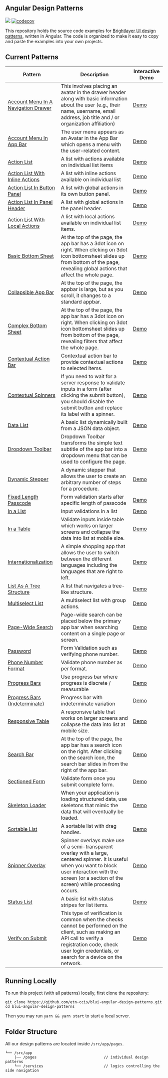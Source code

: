 ## Angular Design Patterns

[![](https://img.shields.io/circleci/project/github/etn-ccis/blui-angular-design-patterns/master.svg?style=flat)](https://circleci.com/gh/etn-ccis/blui-angular-design-patterns/tree/master) [![codecov](https://codecov.io/gh/etn-ccis/blui-angular-design-patterns/branch/master/graph/badge.svg?token=7Y4TGH31B6)](https://codecov.io/gh/etn-ccis/blui-angular-design-patterns)

This repository holds the source code examples for [Brightlayer UI design patterns](https://brightlayer-ui.github.io/patterns), written in Angular. The code is organized to make it easy to copy and paste the examples into your own projects.

## Current Patterns

| Pattern                                                      | Description                                                  | Interactive Demo                                             |
| ------------------------------------------------------------ | ------------------------------------------------------------ | ------------------------------------------------------------ |
| [Account Menu In A Navigation Drawer](https://brightlayer-ui.github.io/patterns/account-menu)     | This involves placing an avatar in the drawer header along with basic information about the user (e.g., their name, username, email address, job title and / or organization affiliation)       | [Demo](https://blui-angular-design-patterns.web.app/account-menu/in-a-drawer) |
| [Account Menu In App Bar](https://brightlayer-ui.github.io/patterns/account-menu)     |    The user menu appears as an Avatar in the App Bar which opens a menu with the user-related content.    | [Demo](https://blui-angular-design-patterns.web.app/account-menu/in-an-app-bar) |
| [Action List](https://brightlayer-ui.github.io/patterns/lists)       | A list with actions available on individual list items       | [Demo](https://blui-angular-design-patterns.web.app/lists/action-list) |
| [Action List With Inline Actions](https://brightlayer-ui.github.io/patterns/lists)  | A list with inline actions available on individual list| [Demo](https://blui-angular-design-patterns.web.app/lists/inline-actions) |
| [Action List In Button Panel](https://brightlayer-ui.github.io/patterns/lists)  | A list with global actions in its own button panel.| [Demo](https://blui-angular-design-patterns.web.app/lists/in-button-panel) |
| [Action List In Panel Header](https://brightlayer-ui.github.io/patterns/lists)  | A list with global actions in the panel header.| [Demo](https://blui-angular-design-patterns.web.app/lists/in-panel-header) |
| [Action List With Local Actions](https://brightlayer-ui.github.io/patterns/lists)  | A list with local actions available on individual list items.| [Demo](https://blui-angular-design-patterns.web.app/lists/inline-local-actions) |
| [Basic Bottom Sheet](https://brightlayer-ui.github.io/patterns/overlay) | At the top of the page, the app bar has a 3dot icon on right. When clicking on 3dot icon bottomsheet slides up from bottom of the page, revealing global actions that affect the whole page. | [Demo](https://blui-angular-design-patterns.web.app/overlays/basic-bottom-sheet) |
| [Collapsible App Bar](https://brightlayer-ui.github.io/patterns/appbar) | At the top of the page, the appbar is large, but as you scroll, it changes to a standard appbar. | [Demo](https://blui-angular-design-patterns.web.app/app-bar/collapsible) |
| [Complex Bottom Sheet](https://brightlayer-ui.github.io/patterns/overlay) | At the top of the page, the app bar has a 3dot icon on right. When clicking on 3dot icon bottomsheet slides up from bottom of the page, revealing filters that affect the whole page. | [Demo](https://blui-angular-design-patterns.web.app/overlays/complex-bottom-sheet) |
| [Contextual Action Bar](https://brightlayer-ui.github.io/patterns/appbar) | Contextual action bar to provide contextual actions to selected items. | [Demo](https://blui-angular-design-patterns.web.app/app-bar/contextual) |
| [Contextual Spinners](https://brightlayer-ui.github.io/patterns/loading) | If you need to wait for a server response to validate inputs in a form (after clicking the submit button), you should disable the submit button and replace its label with a spinner. | [Demo](https://blui-angular-design-patterns.web.app/loading-states/contextual-spinners) |
| [Data List](https://brightlayer-ui.github.io/patterns/lists)         | A basic list dynamically built from a JSON data object.      | [Demo](https://blui-angular-design-patterns.web.app/lists/data-list) |
| [Dropdown Toolbar](https://brightlayer-ui.github.io/patterns/appbar) | Dropdown Toolbar transforms the simple text subtitle of the app bar into a dropdown menu that can be used to configure the page. | [Demo](https://blui-angular-design-patterns.web.app/app-bar/dropdown-toolbar) |
| [Dynamic Stepper](https://brightlayer-ui.github.io/patterns/steppers) | A dynamic stepper that allows the user to create an arbitrary number of steps for a procedure. | [Demo](https://blui-angular-design-patterns.web.app/dynamic-stepper) |
| [Fixed Length Passcode](https://brightlayer-ui.github.io/patterns/forms)  | Form validation starts after specific length of passcode| [Demo](https://blui-angular-design-patterns.web.app/forms-and-validation/fixed-length-passcode) |
| [In a List](https://brightlayer-ui.github.io/patterns/forms)  | Input validations in a list| [Demo](https://blui-angular-design-patterns.web.app/forms-and-validation/in-a-list) |
| [In a Table](https://brightlayer-ui.github.io/patterns/forms)  | Validate inputs inside table which works on larger screens and collapse the data into list at mobile size.| [Demo](https://blui-angular-design-patterns.web.app/forms-and-validation/in-a-table) |
| [Internationalization](https://brightlayer-ui.github.io/patterns/internationalization) | A simple shopping app that allows the user to switch between the different languages including the languages that are right to left. | [Demo](https://blui-angular-design-patterns.web.app/internationalization) |
| [List As A Tree Structure](https://brightlayer-ui.github.io/patterns/lists)       | A list that navigates a tree-like structure. | [Demo](https://blui-angular-design-patterns.web.app/lists/tree-structure) |
| [Multiselect List](https://brightlayer-ui.github.io/patterns/lists)  | A multiselect list with group actions.                       | [Demo](https://blui-angular-design-patterns.web.app/lists/multi-select-list) |
| [Page-Wide Search](https://brightlayer-ui.github.io/patterns/appbar) | Page-wide search can be placed below the primary app bar when searching content on a single page or screen. | [Demo](https://blui-angular-design-patterns.web.app/app-bar/page-wide-search) |
| [Password](https://brightlayer-ui.github.io/patterns/forms)  | Form Validation such as verifying phone number.                       | [Demo](https://blui-angular-design-patterns.web.app/forms-and-validation/password) |
| [Phone Number Format](https://brightlayer-ui.github.io/patterns/forms)  | Validate phone number as per format. | [Demo](https://blui-angular-design-patterns.web.app/forms-and-validation/phone-number-format) |
| [Progress Bars](https://brightlayer-ui.github.io/patterns/loading)  | Use progress bar where progress is discrete / measurable| [Demo](https://blui-angular-design-patterns.web.app/loading-states/progress-bars) |
| [Progress Bars (Indeterminate)](https://brightlayer-ui.github.io/patterns/loading)  | Progress bar with indeterminate variation| [Demo](https://blui-angular-design-patterns.web.app/loading-states/progress-bar-indeterminate) |
| [Responsive Table](https://brightlayer-ui.github.io/patterns/lists)  | A responsive table that works on larger screens and collapse the data into list at mobile size. | [Demo](https://blui-angular-design-patterns.web.app/lists/responsive-table) |
| [Search Bar](https://brightlayer-ui.github.io/patterns/appbar)       | At the top of the page, the app bar has a search icon on the right. After clicking on the search icon, the search bar slides in from the right of the app bar. | [Demo](https://blui-angular-design-patterns.web.app/app-bar/global-search) |
| [Sectioned Form](https://brightlayer-ui.github.io/patterns/forms)  | Validate form once you submit complete form. | [Demo](https://blui-angular-design-patterns.web.app/forms-and-validation/sectioned-form) |
| [Skeleton Loader](https://brightlayer-ui.github.io/patterns/loading)       | When your application is loading structured data, use skeletons that mimic the data that will eventually be loaded. | [Demo](https://blui-angular-design-patterns.web.app/loading-states/skeletons-loader) |
| [Sortable List](https://brightlayer-ui.github.io/patterns/lists)     | A sortable list with drag handles.                           | [Demo](https://blui-angular-design-patterns.web.app/lists/sortable-list) |
| [Spinner Overlay](https://brightlayer-ui.github.io/patterns/loading)       | Spinner overlays make use of a semi-transparent overlay with a large, centered spinner. It is useful when you want to block user interaction with the screen (or a section of the screen) while processing occurs. | [Demo](https://blui-angular-design-patterns.web.app/loading-states/spinner-overlays) |
| [Status List](https://brightlayer-ui.github.io/patterns/lists)       | A basic list with status stripes for list items.             | [Demo](https://blui-angular-design-patterns.web.app/lists/status-list) |
| [Verify on Submit](https://brightlayer-ui.github.io/patterns/forms)  | This type of verification is common when the checks cannot be performed on the client, such as making an API call to verify a registration code, check user login credentials, or search for a device on the network.  | [Demo](https://blui-angular-design-patterns.web.app/forms-and-validation/verify-on-submit) |

## Running Locally

To run this project (with all patterns) locally, first clone the repository:

```shell
git clone https://github.com/etn-ccis/blui-angular-design-patterns.git
cd blui-angular-design-patterns
```

Then you may run `yarn && yarn start` to start a local server.

## Folder Structure

All our design patterns are located inside `/src/app/pages`.

```
└── /src/app
    |── /pages                              // individual design patterns
    └── /services                           // logics controlling the side navigation
```
